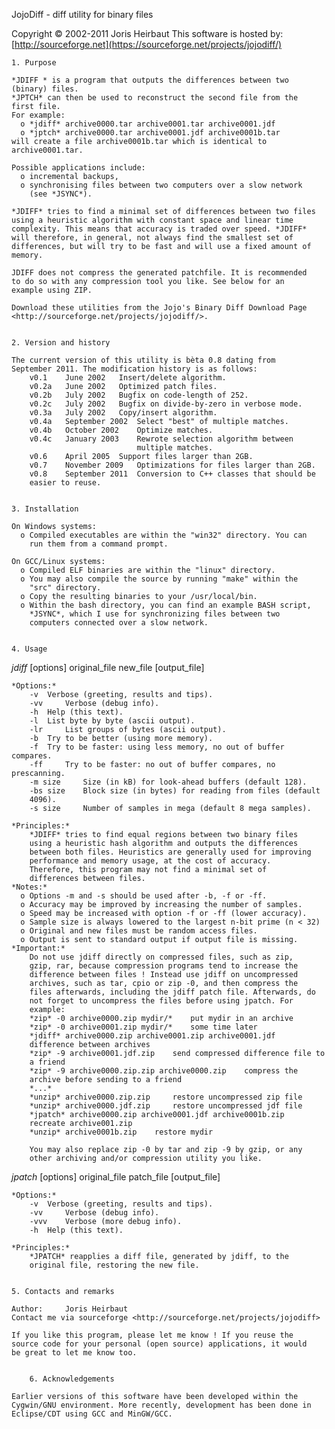 
JojoDiff - diff utility for binary files

Copyright © 2002-2011 Joris Heirbaut
This software is hosted by: [http://sourceforge.net](https://sourceforge.net/projects/jojodiff/)


    1. Purpose

    *JDIFF * is a program that outputs the differences between two
    (binary) files.
    *JPTCH* can then be used to reconstruct the second file from the
    first file.
    For example:
      o *jdiff* archive0000.tar archive0001.tar archive0001.jdf
      o *jptch* archive0000.tar archive0001.jdf archive0001b.tar
    will create a file archive0001b.tar which is identical to
    archive0001.tar.

    Possible applications include:
      o incremental backups,
      o synchronising files between two computers over a slow network
        (see *JSYNC*).

    *JDIFF* tries to find a minimal set of differences between two files
    using a heuristic algorithm with constant space and linear time
    complexity. This means that accuracy is traded over speed. *JDIFF*
    will therefore, in general, not always find the smallest set of
    differences, but will try to be fast and will use a fixed amount of
    memory.

    JDIFF does not compress the generated patchfile. It is recommended
    to do so with any compression tool you like. See below for an
    example using ZIP.

    Download these utilities from the Jojo's Binary Diff Download Page
    <http://sourceforge.net/projects/jojodiff/>.


    2. Version and history

    The current version of this utility is bèta 0.8 dating from
    September 2011. The modification history is as follows:
        v0.1 	June 2002 	Insert/delete algorithm.
        v0.2a 	June 2002 	Optimized patch files.
        v0.2b 	July 2002 	Bugfix on code-length of 252.
        v0.2c 	July 2002 	Bugfix on divide-by-zero in verbose mode.
        v0.3a 	July 2002 	Copy/insert algorithm.
        v0.4a 	September 2002 	Select "best" of multiple matches.
        v0.4b 	October 2002 	Optimize matches.
        v0.4c 	January 2003 	Rewrote selection algorithm between
                                multiple matches.
        v0.6 	April 2005 	Support files larger than 2GB.
        v0.7 	November 2009 	Optimizations for files larger than 2GB.
        v0.8 	September 2011 	Conversion to C++ classes that should be
        easier to reuse.


    3. Installation

    On Windows systems:
      o Compiled executables are within the "win32" directory. You can
        run them from a command prompt.

    On GCC/Linux systems:
      o Compiled ELF binaries are within the "linux" directory.
      o You may also compile the source by running "make" within the
        "src" directory.
      o Copy the resulting binaries to your /usr/local/bin.
      o Within the bash directory, you can find an example BASH script,
        *JSYNC*, which I use for synchronizing files between two
        computers connected over a slow network.


    4. Usage

*jdiff* [options] original_file new_file [output_file]

    *Options:*
        -v 	Verbose (greeting, results and tips).
        -vv 	Verbose (debug info).
        -h 	Help (this text).
        -l 	List byte by byte (ascii output).
        -lr 	List groups of bytes (ascii output).
        -b 	Try to be better (using more memory).
        -f 	Try to be faster: using less memory, no out of buffer compares.
        -ff 	Try to be faster: no out of buffer compares, no prescanning.
        -m size 	Size (in kB) for look-ahead buffers (default 128).
        -bs size 	Block size (in bytes) for reading from files (default
        4096).
        -s size 	Number of samples in mega (default 8 mega samples).

    *Principles:*
        *JDIFF* tries to find equal regions between two binary files
        using a heuristic hash algorithm and outputs the differences
        between both files. Heuristics are generally used for improving
        performance and memory usage, at the cost of accuracy.
        Therefore, this program may not find a minimal set of
        differences between files.
    *Notes:*
      o Options -m and -s should be used after -b, -f or -ff.
      o Accuracy may be improved by increasing the number of samples.
      o Speed may be increased with option -f or -ff (lower accuracy).
      o Sample size is always lowered to the largest n-bit prime (n < 32)
      o Original and new files must be random access files.
      o Output is sent to standard output if output file is missing.
    *Important:*
        Do not use jdiff directly on compressed files, such as zip,
        gzip, rar, because compression programs tend to increase the
        difference between files ! Instead use jdiff on uncompressed
        archives, such as tar, cpio or zip -0, and then compress the
        files afterwards, including the jdiff patch file. Afterwards, do
        not forget to uncompress the files before using jpatch. For
        example:
        *zip* -0 archive0000.zip mydir/* 	put mydir in an archive
        *zip* -0 archive0001.zip mydir/* 	some time later
        *jdiff* archive0000.zip archive0001.zip archive0001.jdf
        difference between archives
        *zip* -9 archive0001.jdf.zip 	send compressed difference file to
        a friend
        *zip* -9 archive0000.zip.zip archive0000.zip 	compress the
        archive before sending to a friend
        *...*
        *unzip* archive0000.zip.zip 	restore uncompressed zip file
        *unzip* archive0000.jdf.zip 	restore uncompressed jdf file
        *jpatch* archive0000.zip archive0001.jdf archive0001b.zip
        recreate archive001.zip
        *unzip* archive0001b.zip	restore mydir

        You may also replace zip -0 by tar and zip -9 by gzip, or any
        other archiving and/or compression utility you like.

*jpatch* [options] original_file patch_file [output_file]

    *Options:*
        -v 	Verbose (greeting, results and tips).
        -vv 	Verbose (debug info).
        -vvv 	Verbose (more debug info).
        -h 	Help (this text).

    *Principles:*
        *JPATCH* reapplies a diff file, generated by jdiff, to the
        original file, restoring the new file.


    5. Contacts and remarks

    Author: 	Joris Heirbaut
    Contact me via sourceforge <http://sourceforge.net/projects/jojodiff>

    If you like this program, please let me know ! If you reuse the
    source code for your personal (open source) applications, it would
    be great to let me know too.


        6. Acknowledgements

    Earlier versions of this software have been developed within the
    Cygwin/GNU environment. More recently, development has been done in
    Eclipse/CDT using GCC and MinGW/GCC.
